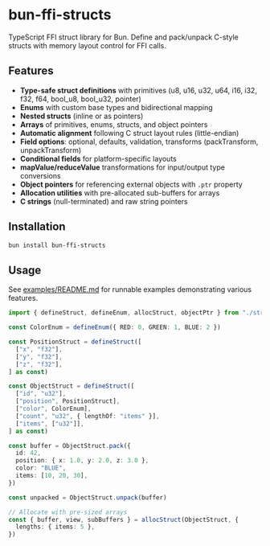 # bun-ffi-structs

TypeScript FFI struct library for Bun. Define and pack/unpack C-style structs with memory layout control for FFI calls.

## Features

- **Type-safe struct definitions** with primitives (u8, u16, u32, u64, i16, i32, f32, f64, bool_u8, bool_u32, pointer)
- **Enums** with custom base types and bidirectional mapping
- **Nested structs** (inline or as pointers)
- **Arrays** of primitives, enums, structs, and object pointers
- **Automatic alignment** following C struct layout rules (little-endian)
- **Field options**: optional, defaults, validation, transforms (packTransform, unpackTransform)
- **Conditional fields** for platform-specific layouts
- **mapValue/reduceValue** transformations for input/output type conversions
- **Object pointers** for referencing external objects with `.ptr` property
- **Allocation utilities** with pre-allocated sub-buffers for arrays
- **C strings** (null-terminated) and raw string pointers

## Installation

```bash
bun install bun-ffi-structs
```

## Usage

See [examples/README.md](examples/README.md) for runnable examples demonstrating various features.

```typescript
import { defineStruct, defineEnum, allocStruct, objectPtr } from "./structs_ffi"

const ColorEnum = defineEnum({ RED: 0, GREEN: 1, BLUE: 2 })

const PositionStruct = defineStruct([
  ["x", "f32"],
  ["y", "f32"],
  ["z", "f32"],
] as const)

const ObjectStruct = defineStruct([
  ["id", "u32"],
  ["position", PositionStruct],
  ["color", ColorEnum],
  ["count", "u32", { lengthOf: "items" }],
  ["items", ["u32"]],
] as const)

const buffer = ObjectStruct.pack({
  id: 42,
  position: { x: 1.0, y: 2.0, z: 3.0 },
  color: "BLUE",
  items: [10, 20, 30],
})

const unpacked = ObjectStruct.unpack(buffer)

// Allocate with pre-sized arrays
const { buffer, view, subBuffers } = allocStruct(ObjectStruct, {
  lengths: { items: 5 },
})
```
